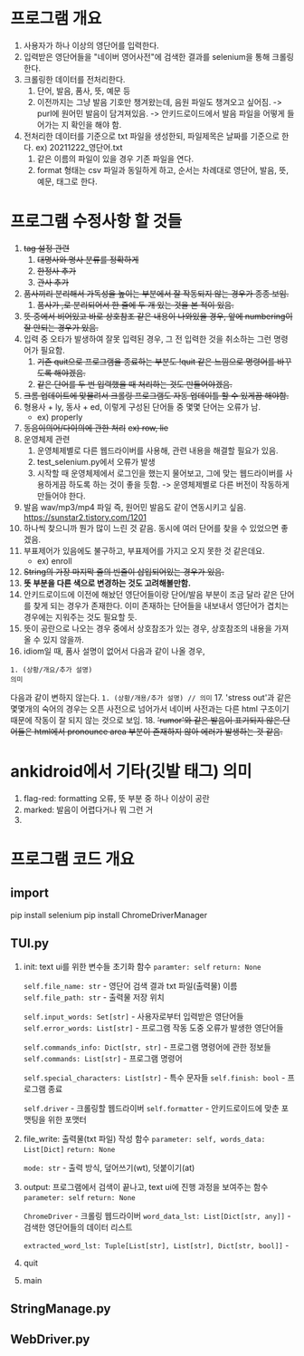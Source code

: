 # 프로그램 개요
1. 사용자가 하나 이상의 영단어를 입력한다.  
2. 입력받은 영단어들을 "네이버 영어사전"에 검색한 결과를 selenium을 통해 크롤링한다.
3. 크롤링한 데이터를 전처리한다.
    1. 단어, 발음, 품사, 뜻, 예문 등
    2. 이전까지는 그냥 발음 기호만 챙겨왔는데, 음원 파일도 챙겨오고 싶어짐.
        -> purl에 원어민 발음이 담겨져있음.
        -> 안키드로이드에서 발음 파일을 어떻게 들어가는 지 확인을 해야 함.
3. 전처리한 데이터를 기준으로 txt 파일을 생성한되, 파일제목은 날짜를 기준으로 한다. ex) 20211222_영단어.txt  
    1. 같은 이름의 파일이 있을 경우 기존 파일을 연다.
    2. format 형태는 csv 파일과 동일하게 하고, 순서는 차례대로 영단어, 발음, 뜻, 예문, 태그로 한다.
    
# 프로그램 수정사항 할 것들
1. ~~tag 설정 관련~~
    1. ~~대명사와 명사 분류를 정확하게~~
    2. ~~한정사 추가~~
    3. ~~관사 추가~~
2. ~~품사끼리 분리해서 가독성을 높이는 부분에서 잘 작동되지 않는 경우가 종종 보임.~~
    1. ~~품사가 ,로 분리되어서 한 줄에 두 개 있는 것을 본 적이 있음.~~
3. ~~뜻 중에서 비어있고 바로 상호참조 같은 내용이 나와있을 경우, 앞에 numbering이 잘 안되는 경우가 있음.~~
4. 입력 중 오타가 발생하여 잘못 입력된 경우, 그 전 입력한 것을 취소하는 그런 명령어가 필요함.
    1. ~~기존 quit으로 프로그램을 종료하는 부분도 !quit 같은 느낌으로 명령어를 바꾸도록 해야겠음.~~
    2. ~~같은 단어를 두 번 입력했을 때 처리하는 것도 만들어야겠음.~~
5. ~~크롬 업데이트에 맞물려서 크롤링 프로그램도 자동 업데이틀 할 수 있게끔 해야함.~~
6. 형용사 + ly, 동사 + ed, 이렇게 구성된 단어들 중 몇몇 단어는 오류가 남.
    * ex) properly
7. ~~동음이의어/다이의에 관한 처리~~
    ~~ex) row, lie~~
8. 운영체제 관련
	1. 운영체제별로 다른 웹드라이버를 사용해, 관련 내용을 해결할 필요가 있음.
	2. test_selenium.py에서 오류가 발생
	3. 시작할 때 운영체제에서 로그인을 했는지 물어보고, 그에 맞는 웹드라이버를 사용하게끔 하도록 하는 것이 좋을 듯함.
        -> 운영체제별로 다른 버전이 작동하게 만들어야 한다.
9. 발음 wav/mp3/mp4 파일 즉, 원어민 발음도 같이 연동시키고 싶음.
    <https://sunstar2.tistory.com/1201>
10. 하나씩 찾으니까 뭔가 많이 느린 것 같음. 동시에 여러 단어를 찾을 수 있었으면 좋겠음.
11. 부표제어가 있음에도 불구하고, 부표제어를 가지고 오지 못한 것 같은데요.
    * ex) enroll
12. ~~String의 가장 마지막 줄의 빈줄이 삽입되어있는 경우가 있음.~~
13. **뜻 부분을 다른 색으로 변경하는 것도 고려해볼만함.**
14. 안키드로이드에 이전에 해놨던 영단어들이랑 단어/발음 부분이 조금 달라 같은 단어를 찾게 되는 경우가 존재한다. 이미 존재하는 단어들을 내보내서 영단어가 겹치는 경우에는 지워주는 것도 필요할 듯.
15. 뜻이 공란으로 나오는 경우 중에서 상호참조가 있는 경우, 상호참조의 내용을 가져올 수 있지 않을까.
16. idiom일 때, 품사 설명이 없어서 다음과 같이 나올 경우, 
```
1. (상황/개요/추가 설명)
의미
```
다음과 같이 변하지 않는다.
`1. (상황/개용/추가 설명) // 의미`
17. 'stress out'과 같은 몇몇개의 숙어의 경우는 오픈 사전으로 넘어가서 네이버 사전과는 다른 html 구조이기 때문에 작동이 잘 되지 않는 것으로 보임.
18. ~~'rumor'와 같은 발음이 표기되지 않은 단어들은 html에서 pronounce area 부분이 존재하지 않아 에러가 발생하는 것 같음.~~

# ankidroid에서 기타(깃발 태그) 의미
1. flag-red: formatting 오류, 뜻 부분 중 하나 이상이 공란
2. marked: 발음이 어렵다거나 뭐 그런 거
3. 

# 프로그램 코드 개요
## import
pip install selenium
pip install ChromeDriverManager

## TUI.py
1. init: text ui를 위한 변수들 초기화 함수
    `paramter: self`
    `return: None`

    `self.file_name: str` - 영단어 검색 결과 txt 파일(출력물) 이름
    `self.file_path: str` - 출력물 저장 위치

    `self.input_words: Set[str]` - 사용자로부터 입력받은 영단어들
    `self.error_words: List[str]` - 프로그램 작동 도중 오류가 발생한 영단어들

    `self.commands_info: Dict[str, str]` - 프로그램 명령어에 관한 정보들
    `self.commands: List[str]` - 프로그램 명령어

    `self.special_characters: List[str]` - 특수 문자들
    `self.finish: bool` - 프로그램 종료

    `self.driver` - 크롤링할 웹드라이버
    `self.formatter` - 안키드로이드에 맞춘 포맷팅을 위한 포맷터
2. file_write: 출력물(txt 파일) 작성 함수
    `parameter: self, words_data: List[Dict]`
    `return: None`

    `mode: str` - 출력 방식, 덮어쓰기(wt), 덧붙이기(at)
3. output: 프로그램에서 검색이 끝나고, text ui에 진행 과정을 보여주는 함수
    `parameter: self`
    `return: None`

    `ChromeDriver` - 크롤링 웹드라이버
    `word_data_lst: List[Dict[str, any]]` - 검색한 영단어들의 데이터 리스트

    `extracted_word_lst: Tuple[List[str], List[str], Dict[str, bool]]` - 


4. quit
5. main
## StringManage.py
## WebDriver.py